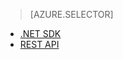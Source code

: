 ﻿> [AZURE.SELECTOR]
- [.NET SDK](/ja-jp/documentation/articles/media-services-dotnet-configure-asset-delivery-policy/)
- [REST API](/ja-jp/documentation/articles/media-services-rest-configure-asset-delivery-policy/)

<!--HONumber=45--> 

